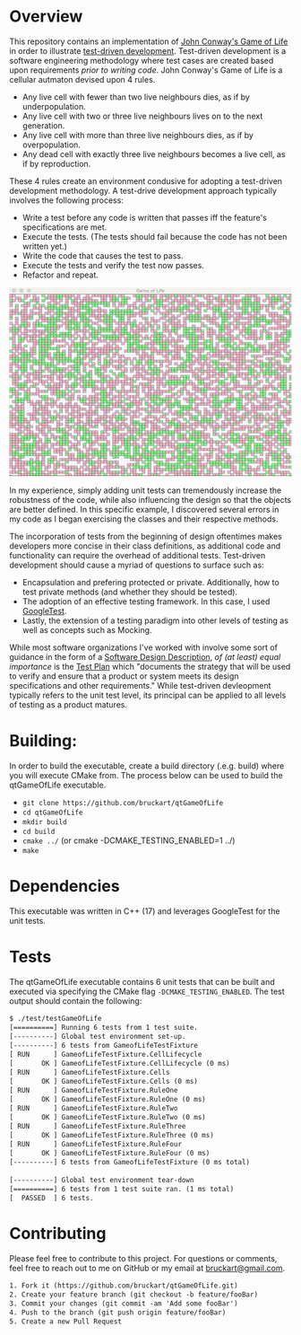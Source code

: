 # Overview

This repository contains an implementation of [John Conway's Game of Life](https://en.wikipedia.org/wiki/Conway%27s_Game_of_Life) in order to illustrate [test-driven development](https://en.wikipedia.org/wiki/Test-driven_development). Test-driven development is a software engineering methodology where test cases are created based upon requirements *prior to writing code*. John Conway's Game of Life is a cellular autmaton devised upon 4 rules.
* Any live cell with fewer than two live neighbours dies, as if by underpopulation.
* Any live cell with two or three live neighbours lives on to the next generation.
* Any live cell with more than three live neighbours dies, as if by overpopulation.
* Any dead cell with exactly three live neighbours becomes a live cell, as if by reproduction.

These 4 rules create an environment condusive for adopting a test-driven development methodology. A test-drive development approach typically involves the following process:
* Write a test before any code is written that passes iff the feature's specifications are met.
* Execute the tests. (The tests should fail because the code has not been written yet.)
* Write the code that causes the test  to pass.
* Execute the tests and verify the test now passes.
* Refactor and repeat.

![Game of Life](/assets/screenrecording.gif)

In my experience, simply adding unit tests can tremendously increase the robustness of the code, while also influencing the design so that the objects are better defined. In this specific example, I discovered several errors in my code  as I began exercising the classes and their respective methods. 

The incorporation of tests from the beginning of design oftentimes makes developers more concise in their class definitions, as additional code and functionality can require the overhead of additional tests. Test-driven development should cause a myriad of questions to surface such as:
* Encapsulation and prefering protected or private. Additionally, how to test private methods (and whether they should be tested).
* The adoption of an effective testing framework. In this case, I used [GoogleTest](https://github.com/google/googletest). 
* Lastly, the extension of a testing paradigm into other levels of testing as well as concepts such as Mocking.

While most software organizations I've worked with involve some sort of guidance in the form of a [Software Design Description](https://en.wikipedia.org/wiki/Software_design_description), *of (at least) equal importance* is the [Test Plan](https://en.wikipedia.org/wiki/Test_plan) which "documents the strategy that will be used to verify and ensure that a product or system meets its design specifications and other requirements." While test-driven devleopment typically refers to the unit test level, its principal can be applied to all levels of testing as a product matures.


# Building:
In order to build the executable, create a build directory (.e.g. build) where you will execute CMake from. The process below can be used to build the
qtGameOfLife executable.
* `git clone https://github.com/bruckart/qtGameOfLife`
* `cd qtGameOfLife`
* `mkdir build`
* `cd build`
* `cmake ../` (or cmake -DCMAKE_TESTING_ENABLED=1 ../)
* `make`


# Dependencies
This executable was written in C++ (17) and leverages GoogleTest for the 
unit tests. 


# Tests
The qtGameOfLife executable contains 6 unit tests that can
be built and executed via specifying the CMake flag `-DCMAKE_TESTING_ENABLED`. The test output should contain the following:

```
$ ./test/testGameOfLife
[==========] Running 6 tests from 1 test suite.
[----------] Global test environment set-up.
[----------] 6 tests from GameofLifeTestFixture
[ RUN      ] GameofLifeTestFixture.CellLifecycle
[       OK ] GameofLifeTestFixture.CellLifecycle (0 ms)
[ RUN      ] GameofLifeTestFixture.Cells
[       OK ] GameofLifeTestFixture.Cells (0 ms)
[ RUN      ] GameofLifeTestFixture.RuleOne
[       OK ] GameofLifeTestFixture.RuleOne (0 ms)
[ RUN      ] GameofLifeTestFixture.RuleTwo
[       OK ] GameofLifeTestFixture.RuleTwo (0 ms)
[ RUN      ] GameofLifeTestFixture.RuleThree
[       OK ] GameofLifeTestFixture.RuleThree (0 ms)
[ RUN      ] GameofLifeTestFixture.RuleFour
[       OK ] GameofLifeTestFixture.RuleFour (0 ms)
[----------] 6 tests from GameofLifeTestFixture (0 ms total)

[----------] Global test environment tear-down
[==========] 6 tests from 1 test suite ran. (1 ms total)
[  PASSED  ] 6 tests.
```

# Contributing
Please feel free to contribute to this project. 
For questions or comments, feel free to reach out to me on GitHub or my email at bruckart@gmail.com.

    1. Fork it (https://github.com/bruckart/qtGameOfLife.git)
    2. Create your feature branch (git checkout -b feature/fooBar)
    3. Commit your changes (git commit -am 'Add some fooBar')
    4. Push to the branch (git push origin feature/fooBar)
    5. Create a new Pull Request

